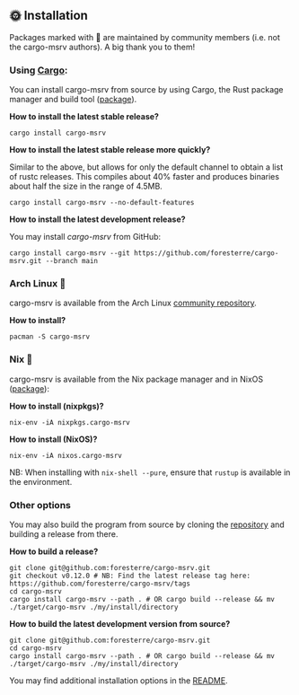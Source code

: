 ## 🌞 Installation

Packages marked with 🔸 are maintained by community members (i.e. not the cargo-msrv authors). A big thank you to them!

### Using [Cargo](https://doc.rust-lang.org/cargo/commands/cargo-install.html):

You can install cargo-msrv from source by using Cargo, the Rust package manager and build tool ([package](https://crates.io/crates/cargo-msrv)).

**How to install the latest stable release?**

```shell
cargo install cargo-msrv
```

**How to install the latest stable release more quickly?**

Similar to the above, but allows for only the default channel to obtain a list of rustc releases.
This compiles about 40% faster and produces binaries about half the size in the range of 4.5MB.

```shell
cargo install cargo-msrv --no-default-features
```

**How to install the latest development release?**

You may install _cargo-msrv_ from GitHub:

```shell
cargo install cargo-msrv --git https://github.com/foresterre/cargo-msrv.git --branch main
```

### Arch Linux 🔸

cargo-msrv is available from the Arch Linux [community repository](https://archlinux.org/packages/community/x86_64/cargo-msrv/).

**How to install?**

```shell
pacman -S cargo-msrv
```

### Nix 🔸

cargo-msrv is available from the Nix package manager and in NixOS ([package](https://search.nixos.org/packages?channel=21.05&show=cargo-msrv&from=0&size=50&sort=relevance&type=packages&query=cargo-msrv)):

**How to install (nixpkgs)?**

```shell
nix-env -iA nixpkgs.cargo-msrv
```

**How to install (NixOS)?**

```shell
nix-env -iA nixos.cargo-msrv
```

NB: When installing with `nix-shell --pure`, ensure that `rustup` is available in the environment.

### Other options

You may also build the program from source by cloning the [repository](https://github.com/foresterre/cargo-msrv)
and building a release from there.

**How to build a release?**

```shell
git clone git@github.com:foresterre/cargo-msrv.git
git checkout v0.12.0 # NB: Find the latest release tag here: https://github.com/foresterre/cargo-msrv/tags
cd cargo-msrv
cargo install cargo-msrv --path . # OR cargo build --release && mv ./target/cargo-msrv ./my/install/directory
```

**How to build the latest development version from source?**

```shell
git clone git@github.com:foresterre/cargo-msrv.git
cd cargo-msrv
cargo install cargo-msrv --path . # OR cargo build --release && mv ./target/cargo-msrv ./my/install/directory
```


You may find additional installation options in the [README](https://github.com/foresterre/cargo-msrv#install).